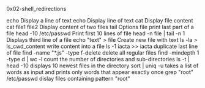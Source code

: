 0x02-shell_redirections

echo 	Display a line of text
echo Display line of text
cat	Display file content
cat file1 file2 Display content of two files
tail Options file	print last part of a file
head -10 /etc/passwd 	Print first 10 lines of file
head -n file | tail -n 1	Displays third line of a file
echo "text" > file	Create new file with text
ls -la > ls_cwd_content	write content into a file
ls -1 iacta >> iacta duplicate last line of file
find -name "*.js" -type f-delete delete all regular files
find -mindepth 1 -type d | wc -l	count the number of directories and sub-directories
ls -t | head -10	displays 10 newest files in the directory
sort | uniq -u	takes a list of words as input and prints only words that appear exactly once
grep "root" /etc/passwd	dislay files containing pattern "root"
